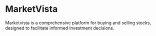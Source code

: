 # MarketVista
Marketvista is a comprehensive platform for buying and selling stocks, designed to facilitate informed investment decisions. 

